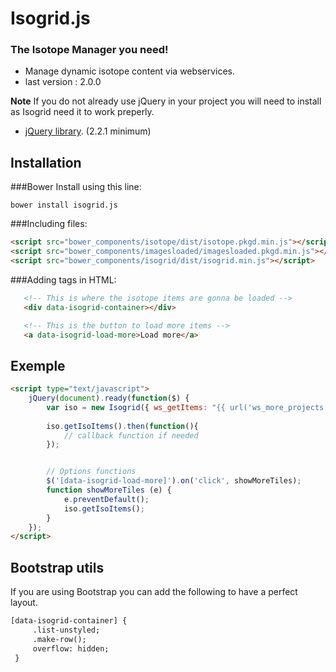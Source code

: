 # Isogrid.js #


### The Isotope Manager you need! ###

* Manage dynamic isotope content via webservices.
* last version : 2.0.0

**Note**
If you do not already use jQuery in your project you will need to install as Isogrid need it to work preperly.
 - [jQuery library](http://jquery.com/). (2.2.1 minimum)


## Installation

###Bower
Install using this line:
```shell
bower install isogrid.js

```

###Including files:
```html
<script src="bower_components/isotope/dist/isotope.pkgd.min.js"></script>
<script src="bower_components/imagesloaded/imagesloaded.pkgd.min.js"></script>
<script src="bower_components/isogrid/dist/isogrid.min.js"></script>
```

###Adding tags in HTML:
```html
   <!-- This is where the isotope items are gonna be loaded -->
   <div data-isogrid-container></div>

   <!-- This is the button to load more items -->
   <a data-isogrid-load-more>Load more</a>
```

## Exemple

```html
<script type="text/javascript">
    jQuery(document).ready(function($) {
        var iso = new Isogrid({ ws_getItems: "{{ url('ws_more_projects') }}" });
 
        iso.getIsoItems().then(function(){
            // callback function if needed
        });


        // Options functions
        $('[data-isogrid-load-more]').on('click', showMoreTiles);
        function showMoreTiles (e) {
            e.preventDefault();
            iso.getIsoItems();
        }
    });
</script>
```

## Bootstrap utils
If you are using Bootstrap you can add the following to have a perfect layout.
```html
[data-isogrid-container] {
     .list-unstyled;
     .make-row();
     overflow: hidden;
 }
```
